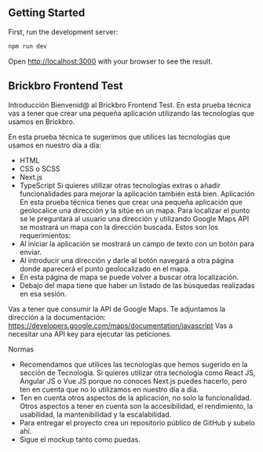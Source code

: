 ## Getting Started

First, run the development server:

```bash
npm run dev
```

Open [http://localhost:3000](http://localhost:3000) with your browser to see the result.


## Brickbro Frontend Test

Introducción
Bienvenid@ al Brickbro Frontend Test. En esta prueba técnica vas a tener que crear una pequeña aplicación utilizando las tecnologías que usamos en Brickbro.


En esta prueba técnica te sugerimos que utilices las tecnologías que usamos en nuestro día a día:
- HTML
- CSS o SCSS
- Next.js
- TypeScript
  Si quieres utilizar otras tecnologías extras o añadir funcionalidades para mejorar la aplicación también está bien.
  Aplicación
  En esta prueba técnica tienes que crear una pequeña aplicación que geolocalice una dirección y la sitúe en un mapa. Para localizar el punto se le preguntará al usuario una dirección y utilizando Google Maps API se mostrará un mapa con la dirección buscada.
  Estos son los requerimientos:
- Al iniciar la aplicación se mostrará un campo de texto con un botón para enviar.
- Al introducir una dirección y darle al botón navegará a otra página donde aparecerá el punto geolocalizado en el mapa.
- En esta página de mapa se puede volver a buscar otra localización.
- Debajo del mapa tiene que haber un listado de las búsquedas realizadas en esa sesión.

Vas a tener que consumir la API de Google Maps. Te adjuntamos la dirección a la documentación: https://developers.google.com/maps/documentation/javascript
Vas a necesitar una API key para ejecutar las peticiones.

Normas
- Recomendamos que utilices las tecnologías que hemos sugerido en la sección de Tecnología. Si quieres utilizar otra tecnología como React JS, Angular JS o Vue JS porque no conoces Next.js puedes hacerlo, pero ten en cuenta que no lo utilizamos en nuestro día a día.
- Ten en cuenta otros aspectos de la aplicación, no solo la funcionalidad. Otros aspectos a tener en cuenta son la accesibilidad, el rendimiento, la usabilidad, la mantenibilidad y la escalabilidad.
- Para entregar el proyecto crea un repositorio público de GitHub y subelo ahí.
- Sigue el mockup tanto como puedas.
 
